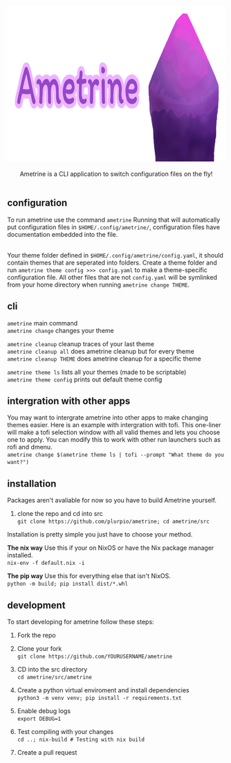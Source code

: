 <div align = center>

<img src="src/github/banner.png" width="960" height="360" alt="banner">

<br>


<br>
Ametrine is a CLI application to switch configuration files on the fly!
<br>
<br>

</div>

## configuration
To run ametrine use the command `ametrine`
Running that will automatically put configuration files in `$HOME/.config/ametrine/`, configuration files have documentation embedded into the file. <br><br>

Your theme folder defined in `$HOME/.config/ametrine/config.yaml`, it should contain themes that are seperated into folders. Create a theme folder and run `ametrine theme config >>> config.yaml` to make a theme-specific configuration file. All other files that are not `config.yaml` will be symlinked from your home directory when running `ametrine change THEME`.

## cli
`ametrine` main command <br>
`ametrine change` changes your theme <br>

`ametrine cleanup` cleanup traces of your last theme <br>
`ametrine cleanup all` does ametrine cleanup but for every theme <br>
`ametrine cleanup THEME` does ametrine cleanup for a specific theme <br>

`ametrine theme ls` lists all your themes (made to be scriptable) <br>
`ametrine theme config` prints out default theme config <br>

## intergration with other apps
You may want to intergrate ametrine into other apps to make changing themes easier. Here is an example with intergration with tofi. This one-liner will make a tofi selection window with all valid themes and lets you choose one to apply. You can modify this to work with other run launchers such as rofi and dmenu. <br>
`ametrine change $(ametrine theme ls | tofi --prompt "What theme do you want?")`

## installation
Packages aren't avaliable for now so you have to build Ametrine yourself. <br>

1. clone the repo and cd into src<br>
```git clone https://github.com/plurpio/ametrine; cd ametrine/src```

Installation is pretty simple you just have to choose your method.

**The nix way**
Use this if your on NixOS or have the Nix package manager installed. <br>
`nix-env -f default.nix -i`

**The pip way**
Use this for everything else that isn't NixOS. <br>
`python -m build; pip install dist/*.whl`

## development
To start developing for ametrine follow these steps:
1. Fork the repo <br>

2. Clone your fork<br>
`git clone https://github.com/YOURUSERNAME/ametrine`

3. CD into the src directory <br>
`cd ametrine/src/ametrine`

4. Create a python virtual enviroment and install dependencies <br>
`python3 -m venv venv; pip install -r requirements.txt`

5. Enable debug logs <br>
`export DEBUG=1`

6. Test compiling with your changes <br>
`cd ..; nix-build # Testing with nix build`

7. Create a pull request<br>
